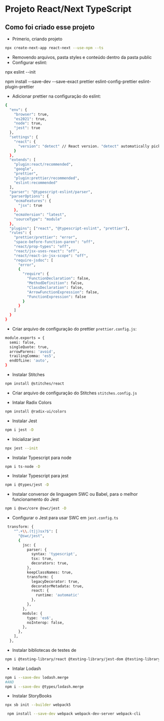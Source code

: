 # Projeto React/Next TypeScript

## Como foi criado esse projeto

- Primerio, criando projeto

```bash
npx create-next-app react-next --use-npm --ts
```

- Removendo arquivos, pasta styles e conteúdo dentro da pasta public
- Configurar eslint:

npx eslint --init

npm install --save-dev --save-exact prettier eslint-config-prettier eslint-plugin-prettier

- Adicionar prettier na configuração do eslint:

```bash
{
  "env": {
    "browser": true,
    "es2021": true,
    "node": true,
    "jest": true
  },
  "settings": {
    "react": {
      "version": "detect" // React version. "detect" automatically picks the version you have installed.
    }
  },
  "extends": [
    "plugin:react/recommended",
    "google",
    "prettier",
    "plugin:prettier/recommended",
    "eslint:recommended"
  ],
  "parser": "@typescript-eslint/parser",
  "parserOptions": {
    "ecmaFeatures": {
      "jsx": true
    },
    "ecmaVersion": "latest",
    "sourceType": "module"
  },
  "plugins": ["react", "@typescript-eslint", "prettier"],
  "rules": {
    "prettier/prettier": "error",
    "space-before-function-paren": "off",
    "react/prop-types": "off",
    "react/jsx-uses-react": "off",
    "react/react-in-jsx-scope": "off",
    "require-jsdoc": [
      "error",
      {
        "require": {
          "FunctionDeclaration": false,
          "MethodDefinition": false,
          "ClassDeclaration": false,
          "ArrowFunctionExpression": false,
          "FunctionExpression": false
        }
      }
    ]
  }
}
```

- Criar arquivo de configuração do prettier `prettier.config.js`:

```bash
module.exports = {
  semi: false,
  singleQuote: true,
  arrowParens: 'avoid',
  trailingComma: 'es5',
  endOfLine: 'auto',
}
```

- Instalar Stitches

```bash
npm install @stitches/react
```

- Criar arquivo de configuração do Stitches `stitches.config.js`

- Intalar Radix Colors

```bash
npm install @radix-ui/colors
```

- Instalar Jest

```bash
npm i jest -D
```

- Inicializar jest

```bash
npx jest --init
```

- Instalar Typescript para node

```bash
npm i ts-node -D
```

- Instalar Typescript para jest

```bash
npm i @types/jest -D
```

- Instalar conversor de linguagem SWC ou Babel, para o melhor funcionamento do Jest

```bash
npm i @swc/core @swc/jest -D
```

- Configurar o Jest para usar SWC em `jest.config.ts`

```bash
 transform: {
    "^.+\\.(t|j)sx?$": [
      "@swc/jest",
      {
        jsc: {
          parser: {
            syntax: 'typescript',
            tsx: true,
            decorators: true,
          },
          keepClassNames: true,
          transform: {
            legacyDecorator: true,
            decoratorMetadata: true,
            react: {
              runtime: 'automatic'
            },
          },
        },
        module: {
          type: 'es6',
          noInterop: false,
        },
      },
    ],
  },
```

- Instalar bibliotecas de testes de

```bash
npm i @testing-library/react @testing-library/jest-dom @testing-library/user-event -D
```

- Intalar Lodash

```bash
npm i --save-dev lodash.merge
#AND
npm i --save-dev @types/lodash.merge
```

- Instalar StoryBooks

```bash
npx sb init --builder webpack5
```

```bash
 npm install --save-dev webpack webpack-dev-server webpack-cli
```
